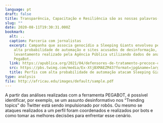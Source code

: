 ```yaml
---
language: pt
draft: false
title: Transparência, Capacitação e Resiliência são as nossas palavras-chaves
slug: ""
date: 2020-08-11T19:30:31.000Z
bookmark:
  alt: ..
  caption: Parceria com jornalistas
  excerpt: Campanha que associa genocídio a Sleeping Giants envolveu perfis com
    alta probabilidade de automação e sites acusados de desinformação, aponta
    levantamento realizado pela Agência Pública utilizando dados de análises do
    PegaBot.
  link: https://apublica.org/2021/04/defensores-de-tratamento-precoce-contra-a-covid-19-atacam-perfil-sleeping-giants/
  src: https://pbs.twimg.com/media/Ex-XtjBXMAEZM43?format=jpg&name=large
  title: Perfis com alta probabilidade de automação atacam Sleeping Giants no Twitter
type: analysis
file: http://africau.edu/images/default/sample.pdf
---
```

A partir das análises realizadas com a ferramenta PEGABOT, é possível identificar, por exemplo, se um assunto desinformativo nos “Trending topics” do Twitter está sendo impulsionado por robôs. Ou mesmo se ataques realizados a um perfil foram coordenados e realizados por bots e como tomar as melhores decisões para enfrentar esse cenário.
